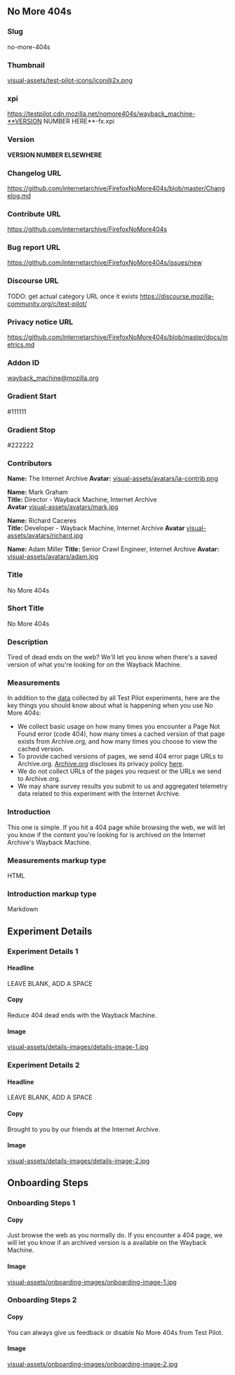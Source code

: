 ## No More 404s

### Slug
no-more-404s

### Thumbnail
[visual-assets/test-pilot-icons/icon@2x.png](visual-assets/test-pilot-icons/icon@2x.png)

### xpi
https://testpilot.cdn.mozilla.net/nomore404s/wayback_machine-**VERSION NUMBER HERE**-fx.xpi

### Version
**VERSION NUMBER ELSEWHERE**

### Changelog URL
https://github.com/internetarchive/FirefoxNoMore404s/blob/master/Changelog.md

### Contribute URL
https://github.com/internetarchive/FirefoxNoMore404s

### Bug report URL
https://github.com/internetarchive/FirefoxNoMore404s/issues/new

### Discourse URL
TODO: get actual category URL once it exists
https://discourse.mozilla-community.org/c/test-pilot/

### Privacy notice URL
https://github.com/internetarchive/FirefoxNoMore404s/blob/master/docs/metrics.md

### Addon ID
wayback_machine@mozilla.org

### Gradient Start
#111111

### Gradient Stop
#222222

### Contributors

**Name:** The Internet Archive
**Avatar:** [visual-assets/avatars/ia-contrib.png](visual-assets/avatars/ia-contrib.png)  


**Name:** Mark Graham  
**Title:** Director - Wayback Machine, Internet Archive  
**Avatar** [visual-assets/avatars/mark.jpg](visual-assets/avatars/mark.jpg)  

**Name:** Richard Caceres  
**Title:** Developer - Wayback Machine, Internet Archive
**Avatar** [visual-assets/avatars/richard.jpg](visual-assets/avatars/richard.jpg)  

**Name:** Adam Miller
**Title:** Senior Crawl Engineer, Internet Archive
**Avatar:** [visual-assets/avatars/adam.jpg](visual-assets/avatars/adam.jpg)

### Title
No More 404s

### Short Title
No More 404s

### Description
Tired of dead ends on the web? We'll let you know when there's a saved version of what you're looking for on the Wayback Machine.

### Measurements
In addition to the <a href="https://testpilot.firefox.com/privacy" target="_blank">data</a> collected by all Test Pilot experiments, here are the key things you should know about what is happening when you use No More 404s:
<ul>
<li>We collect basic usage on how many times you encounter a Page Not Found error (code 404), how many times a cached version of that page exists from Archive.org, and how many times you choose to view the cached version.</li>
<li>To provide cached versions of pages, we send 404 error page URLs to Archive.org. <a href="https://archive.org/" target=_blank">Archive.org</a> discloses its privacy policy <a href="https://archive.org/about/terms.php" target="blank">here</a>.</li>
<li>We do not  collect  URLs of the pages you request or the URLs we send to Archive.org.</li>
<li>We may share survey results you submit to us and aggregated telemetry data related to this experiment with the Internet Archive.</li>
</ul>

### Introduction
This one is simple. If you hit a 404 page while browsing the web, we will let you know if the content you're looking for is archived on the Internet Archive's Wayback Machine.

### Measurements markup type
HTML

### Introduction markup type
Markdown

## Experiment Details

### Experiment Details 1

#### Headline
LEAVE BLANK, ADD A SPACE

#### Copy 
Reduce 404 dead ends with the Wayback Machine.

#### Image
[visual-assets/details-images/details-image-1.jpg](visual-assets/details-images/details-image-1.jpg)

### Experiment Details 2

#### Headline
LEAVE BLANK, ADD A SPACE

#### Copy 
Brought to you by our friends at the Internet Archive.

#### Image
[visual-assets/details-images/details-image-2.jpg](visual-assets/details-images/details-image-2.jpg)

## Onboarding Steps

### Onboarding Steps 1

#### Copy 
Just browse the web as you normally do. If you encounter a 404 page, we will let you know if an archived version is a available on the Wayback Machine.

#### Image
[visual-assets/onboarding-images/onboarding-image-1.jpg](visual-assets/onboarding-images/onboarding-image-1.jpg)

### Onboarding Steps 2

#### Copy 
You can always give us feedback or disable No More 404s from Test Pilot.

#### Image
[visual-assets/onboarding-images/onboarding-image-2.jpg](visual-assets/onboarding-images/onboarding-image-2.jpg)



